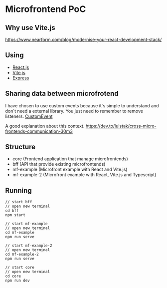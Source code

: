 # Microfrontend PoC

## Why use Vite.js
https://www.nearform.com/blog/modernise-your-react-development-stack/

## Using
- [React.js](https://reactjs.org/)
- [Vite.js](https://vitejs.dev/)
- [Express](https://expressjs.com/)

## Sharing data between microfrotend
I have chosen to use custom events because it\`s simple to understand and don\`t need a external library.
You just need to remember to remove listeners.
[CustomEvent](https://developer.mozilla.org/en-US/docs/Web/API/CustomEvent/CustomEvent)

A good explanation about this context. https://dev.to/luistak/cross-micro-frontends-communication-30m3

## Structure
- core (Frontend application that manage microfrontends)
- bff  (API that provide existing microfrontends)
- mf-example (Microfront example with React and Vite.js)
- mf-example-2 (Microfront example with React, Vite.js and Typescript)

## Running
```
// start bff
// open new terminal
cd bff
npm start

// start mf-example
// open new terminal
cd mf-example
npm run serve

// start mf-example-2
// open new terminal
cd mf-example-2
npm run serve

// start core
// open new terminal
cd core
npm run dev
```
